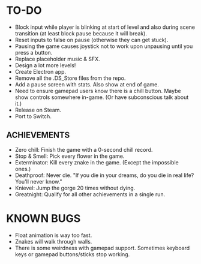 # TO-DO
* Block input while player is blinking at start of level and also during scene transition (at least block pause because it will break).
* Reset inputs to false on pause (otherwise they can get stuck).
* Pausing the game causes joystick not to work upon unpausing until you press a button.
* Replace placeholder music & SFX.
* Design a lot more levels!
* Create Electron app.
* Remove all the .DS_Store files from the repo.
* Add a pause screen with stats. Also show at end of game.
* Need to ensure gamepad users know there is a chill button. Maybe show controls somewhere in-game. (Or have subconscious talk about it.)
* Release on Steam.
* Port to Switch.

## ACHIEVEMENTS
* Zero chill: Finish the game with a 0-second chill record.
* Stop & Smell: Pick every flower in the game.
* Exterminator: Kill every znake in the game. (Except the impossible ones.)
* Deathproof: Never die. "If you die in your dreams, do you die in real life? You'll never know."
* Knievel: Jump the gorge 20 times without dying.
* Greatnight: Qualify for all other achievements in a single run.

# KNOWN BUGS
* Float animation is way too fast.
* Znakes will walk through walls.
* There is some weirdness with gamepad support. Sometimes keyboard keys or gamepad buttons/sticks stop working.

